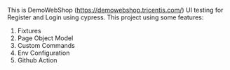 This is DemoWebShop (https://demowebshop.tricentis.com/) UI testing for Register and Login using cypress.
This project using some features:
1. Fixtures 
2. Page Object Model
3. Custom Commands
4. Env Configuration
5. Github Action
